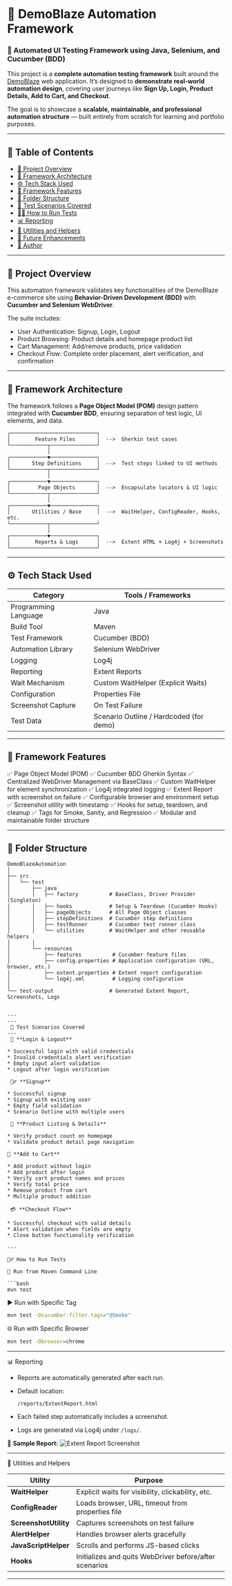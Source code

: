 # 🧩 DemoBlaze Automation Framework

### 🚀 Automated UI Testing Framework using Java, Selenium, and Cucumber (BDD)

This project is a **complete automation testing framework** built around the [DemoBlaze](https://www.demoblaze.com/) web application.
It’s designed to **demonstrate real-world automation design**, covering user journeys like **Sign Up, Login, Product Details, Add to Cart, and Checkout**.

The goal is to showcase a **scalable, maintainable, and professional automation structure** — built entirely from scratch for learning and portfolio purposes.

---

## 📘 Table of Contents

* [🧠 Project Overview](#-project-overview)
* [🧱 Framework Architecture](#-framework-architecture)
* [⚙️ Tech Stack Used](#️-tech-stack-used)
* [🧩 Framework Features](#-framework-features)
* [📁 Folder Structure](#-folder-structure)
* [🧪 Test Scenarios Covered](#-test-scenarios-covered)
* [🏃‍♂️ How to Run Tests](#️-how-to-run-tests)
* [📊 Reporting](#-reporting)
* [🧰 Utilities and Helpers](#-utilities-and-helpers)
* [🔮 Future Enhancements](#-future-enhancements)
* [👤 Author](#-author)

---

## 🧠 Project Overview

This automation framework validates key functionalities of the DemoBlaze e-commerce site using **Behavior-Driven Development (BDD)** with **Cucumber and Selenium WebDriver**.

The suite includes:

* User Authentication: Signup, Login, Logout
* Product Browsing: Product details and homepage product list
* Cart Management: Add/remove products, price validation
* Checkout Flow: Complete order placement, alert verification, and confirmation

---

## 🧱 Framework Architecture

The framework follows a **Page Object Model (POM)** design pattern integrated with **Cucumber BDD**, ensuring separation of test logic, UI elements, and data.

```
┌────────────────────────────┐
│        Feature Files       │  -->  Gherkin test cases
└────────────┬───────────────┘
             │
┌────────────▼───────────────┐
│       Step Definitions     │  -->  Test steps linked to UI methods
└────────────┬───────────────┘
             │
┌────────────▼───────────────┐
│         Page Objects       │  -->  Encapsulate locators & UI logic
└────────────┬───────────────┘
             │
┌────────────▼───────────────┐
│       Utilities / Base     │  -->  WaitHelper, ConfigReader, Hooks, etc.
└────────────┬───────────────┘
             │
┌────────────▼───────────────┐
│        Reports & Logs      │  -->  Extent HTML + Log4j + Screenshots
└────────────────────────────┘
```

---

## ⚙️ Tech Stack Used

| Category             | Tools / Frameworks                      |
| -------------------- | --------------------------------------- |
| Programming Language | Java                                    |
| Build Tool           | Maven                                   |
| Test Framework       | Cucumber (BDD)                          |
| Automation Library   | Selenium WebDriver                      |
| Logging              | Log4j                                   |
| Reporting            | Extent Reports                          |
| Wait Mechanism       | Custom WaitHelper (Explicit Waits)      |
| Configuration        | Properties File                         |
| Screenshot Capture   | On Test Failure                         |
| Test Data            | Scenario Outline / Hardcoded (for demo) |

---

## 🧩 Framework Features

✅ Page Object Model (POM)
✅ Cucumber BDD Gherkin Syntax
✅ Centralized WebDriver Management via BaseClass
✅ Custom WaitHelper for element synchronization
✅ Log4j integrated logging
✅ Extent Report with screenshot on failure
✅ Configurable browser and environment setup
✅ Screenshot utility with timestamp
✅ Hooks for setup, teardown, and cleanup
✅ Tags for Smoke, Sanity, and Regression
✅ Modular and maintainable folder structure

---

## 📁 Folder Structure

```
DemoBlazeAutomation
│
├── src
│   └── test
│       ├── java
│       │   ├── factory          # BaseClass, Driver Provider (Singleton)
│       │   ├── hooks            # Setup & Teardown (Cucumber Hooks)
│       │   ├── pageObjects      # All Page Object classes
│       │   ├── stepDefinitions  # Cucumber step definitions
│       │   ├── testRunner       # Cucumber test runner class
│       │   └── utilities        # WaitHelper and other reusable helpers
│       │
│       └── resources
│           ├── features          # Cucumber feature files
│           ├── config.properties # Application configuration (URL, browser, etc.)
│           ├── extent.properties # Extent report configuration
│           └── log4j.xml         # Logging configuration
│
└── test-output                  # Generated Extent Report, Screenshots, Logs


---
---
 🧪 Test Scenarios Covered
---
 🔐 **Login & Logout**

* Successful login with valid credentials
* Invalid credentials alert verification
* Empty input alert validation
* Logout after login verification

 🧍‍♂️ **Signup**

* Successful signup
* Signup with existing user
* Empty field validation
* Scenario Outline with multiple users

 🛒 **Product Listing & Details**

* Verify product count on homepage
* Validate product detail page navigation

🧰 **Add to Cart**

* Add product without login
* Add product after login
* Verify cart product names and prices
* Verify total price
* Remove product from cart
* Multiple product addition

 💳 **Checkout Flow**

* Successful checkout with valid details
* Alert validation when fields are empty
* Close button functionality verification

---

🏃‍♂️ How to Run Tests

🧩 Run from Maven Command Line

```bash
mvn test
```

▶️ Run with Specific Tag

```bash
mvn test -Dcucumber.filter.tags="@Smoke"
```

 🌐 Run with Specific Browser

```bash
mvn test -Dbrowser=chrome
```

---

 📊 Reporting

* Reports are automatically generated after each run.
* Default location:

  ```
  /reports/ExtentReport.html
  ```
* Each failed step automatically includes a screenshot.
* Logs are generated via Log4j under `/logs/`.

📸 **Sample Report:**
![Extent Report Screenshot](https://via.placeholder.com/600x250?text=Extent+Report+Preview)

---

 🧰 Utilities and Helpers

| Utility               | Purpose                                                |
| --------------------- | ------------------------------------------------------ |
| **WaitHelper**        | Explicit waits for visibility, clickability, etc.      |
| **ConfigReader**      | Loads browser, URL, timeout from properties file       |
| **ScreenshotUtility** | Captures screenshots on test failure                   |
| **AlertHelper**       | Handles browser alerts gracefully                      |
| **JavaScriptHelper**  | Scrolls and performs JS-based clicks                   |
| **Hooks**             | Initializes and quits WebDriver before/after scenarios |

---



